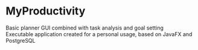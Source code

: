 # MyProductivity
Basic planner GUI combined with task analysis and goal setting <br/>
Executable application created for a personal usage, based on JavaFX and PostgreSQL
